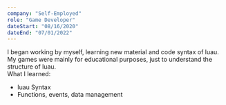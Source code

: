```yaml
---
company: "Self-Employed"
role: "Game Developer"
dateStart: "08/16/2020"
dateEnd: "07/01/2022"
---
```


I began working by myself, learning new material and code syntax of luau. My games were mainly for educational purposes, just to understand the structure of luau.
<br>
What I learned:

- luau Syntax
- Functions, events, data management


